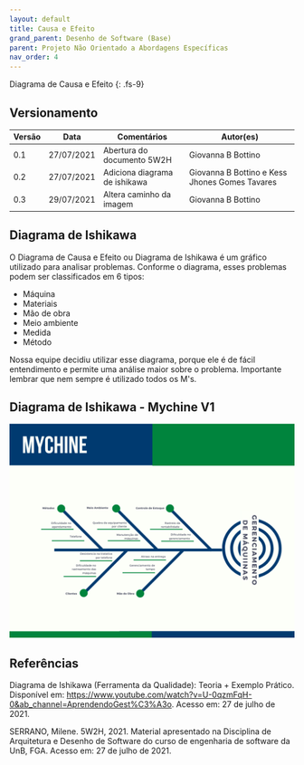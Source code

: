 ```yaml
---
layout: default
title: Causa e Efeito
grand_parent: Desenho de Software (Base)
parent: Projeto Não Orientado a Abordagens Específicas
nav_order: 4
---
```


Diagrama de Causa e Efeito
{: .fs-9}

## Versionamento

|Versão | Data | Comentários | Autor(es) |
|-------|------|-------------|-----------|
|0.1|27/07/2021| Abertura do documento 5W2H| Giovanna B Bottino|
|0.2|27/07/2021| Adiciona diagrama de ishikawa | Giovanna B Bottino e Kess Jhones Gomes Tavares|
|0.3|29/07/2021| Altera caminho da imagem | Giovanna B Bottino |

## Diagrama de Ishikawa
O Diagrama de Causa e Efeito ou Diagrama de Ishikawa é um gráfico utilizado para analisar problemas. Conforme o diagrama, esses problemas podem ser classificados em 6 tipos: 

- Máquina
- Materiais
- Mão de obra
- Meio ambiente
- Medida
- Método

Nossa equipe decidiu utilizar esse diagrama, porque ele é de fácil entendimento e permite uma análise maior sobre o problema. Importante lembrar que nem sempre é utilizado todos os M's.

## Diagrama de Ishikawa - Mychine V1
![](./../../../assets/images/ishikawa.png)

## Referências

Diagrama de Ishikawa (Ferramenta da Qualidade): Teoria + Exemplo Prático. Disponível em: https://www.youtube.com/watch?v=U-0qzmFqH-0&ab_channel=AprendendoGest%C3%A3o. Acesso em: 27 de julho de 2021.

SERRANO, Milene. 5W2H, 2021. Material apresentado na Disciplina de Arquitetura e Desenho de Software do curso de engenharia de software da UnB, FGA. Acesso em: 27 de julho de 2021.

